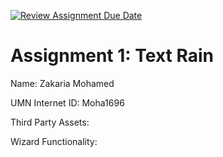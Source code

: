[![Review Assignment Due Date](https://classroom.github.com/assets/deadline-readme-button-22041afd0340ce965d47ae6ef1cefeee28c7c493a6346c4f15d667ab976d596c.svg)](https://classroom.github.com/a/-UsGTsVU)
# Assignment 1: Text Rain
Name: Zakaria Mohamed

UMN Internet ID: Moha1696

Third Party Assets:

Wizard Functionality: